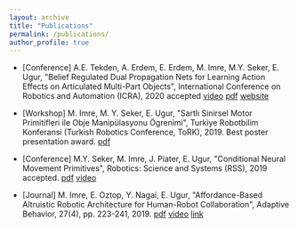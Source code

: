 ```yaml
---
layout: archive
title: "Publications"
permalink: /publications/
author_profile: true
---
```

* \[Conference\] A.E. Tekden, A. Erdem, E. Erdem, M. Imre, M.Y. Seker, E. Ugur, "Belief Regulated Dual Propagation Nets for Learning Action Effects on Articulated Multi-Part Objects", International Conference on Robotics and Automation (ICRA),  2020 accepted [video](https://youtu.be/uWPr7IFT_9k) [pdf](http://mertimre.github.io/files/ICRA2020.pdf) [website](https://fzaero.github.io/BRDPN/)

* \[Workshop\] M. Imre, M. Y. Seker, E. Ugur, "Sartlı Sinirsel Motor Primitifleri ile Obje Manipülasyonu Ögrenimi", Turkiye Robotbilim Konferansi (Turkish Robotics Conference, ToRK), 2019. Best poster presentation award. [pdf](http://mertimre.github.io/files/tork019.pdf)

* \[Conference\] M.Y. Seker, M. Imre, J. Piater, E. Ugur, "Conditional Neural Movement Primitives", Robotics: Science and Systems (RSS), 2019 accepted. [pdf](http://mertimre.github.io/files/RSS2019.pdf) [video](https://youtu.be/cPKOIaf0mUc)

* \[Journal\] M. Imre, E. Oztop, Y. Nagai, E. Ugur, "Affordance-Based Altruistic Robotic Architecture for Human-Robot Collaboration", Adaptive Behavior, 27(4), pp. 223-241, 2019. [pdf](http://mertimre.github.io/files/AB2019.pdf) [video](https://youtu.be/eEX4cl4YEQI) [link](https://journals.sagepub.com/doi/10.1177/1059712318824697)
